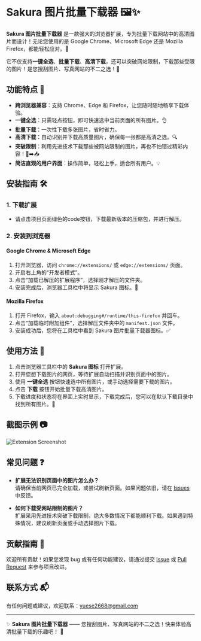 # Sakura 图片批量下载器 🖼️✨

**Sakura 图片批量下载器** 是一款强大的浏览器扩展，专为批量下载网站中的高清图片而设计！无论您使用的是 Google Chrome、Microsoft Edge 还是 Mozilla Firefox，都能轻松应对。🚀

它不仅支持**一键全选**、**批量下载**、**高清下载**，还可以突破网站限制，下载那些受限的图片！是您搜刮图片、写真网站的不二之选！🌟

## 功能特点 🎉

- **跨浏览器兼容**：支持 Chrome、Edge 和 Firefox，让您随时随地畅享下载体验。
- **一键全选**：只需轻点按钮，即可快速选中当前页面的所有图片。👌
- **批量下载**：一次性下载多张图片，省时省力。
- **高清下载**：自动识别并下载高质量图片，确保每一张都是高清之选。🔍
- **突破限制**：利用先进技术下载那些被网站限制的图片，再也不怕错过精彩内容！🚫➡️📥
- **简洁直观的用户界面**：操作简单，轻松上手，适合所有用户。💡

## 安装指南 🛠️

### 1. 下载扩展

- 请点击项目页面绿色的code按钮，下载最新版本的压缩包，并进行解压。

### 2. 安装到浏览器

#### Google Chrome & Microsoft Edge
1. 打开浏览器，访问 `chrome://extensions/` 或 `edge://extensions/` 页面。
2. 开启右上角的“开发者模式”。
3. 点击“加载已解压的扩展程序”，选择刚才解压的文件夹。
4. 安装完成后，浏览器工具栏中将显示 Sakura 图标。🔔

#### Mozilla Firefox
1. 打开 Firefox，输入 `about:debugging#/runtime/this-firefox` 并回车。
2. 点击“加载临时附加组件”，选择解压文件夹中的 `manifest.json` 文件。
3. 安装成功后，您将在工具栏中看到 Sakura 图片批量下载器图标。✅

## 使用方法 📸

1. 点击浏览器工具栏中的 **Sakura 图标** 打开扩展。  
2. 打开您想下载图片的网页，等待扩展自动扫描并识别页面中的图片。  
3. 使用 **一键全选** 按钮快速选中所有图片，或手动选择需要下载的图片。  
4. 点击 **下载** 按钮开始批量下载高清图片。  
5. 下载进度和状态将在界面上实时显示，下载完成后，您可以在默认下载目录中找到所有图片。💾

## 截图示例 📷

![Extension Screenshot](https://bu.dusays.com/2025/02/07/67a5fd757be94.jpg)

## 常见问题 ❓

- **扩展无法识别页面中的图片怎么办？**  
  请确保当前网页已完全加载，或尝试刷新页面。如果问题依旧，请在 [Issues](https://github.com/yueseqaz/multi-image-download/issues) 中反馈。

- **如何下载受网站限制的图片？**  
  扩展采用先进技术突破下载限制，绝大多数情况下都能顺利下载。如果遇到特殊情况，建议刷新页面或手动选择图片下载。

## 贡献指南 🤝

欢迎所有贡献！如果您发现 bug 或有任何功能建议，请通过提交 [Issue](https://github.com/yueseqaz/multi-image-download/issues) 或 [Pull Request](https://github.com/yueseqaz/multi-image-download/pulls) 来参与项目改进。  

## 联系方式 📬

有任何问题或建议，欢迎联系：[yuese2668@gmail.com](mailto:yuese2668@gmail.com)

---

✨ **Sakura 图片批量下载器** —— 您搜刮图片、写真网站的不二之选！快来体验高清批量下载的乐趣吧！ 🎊
